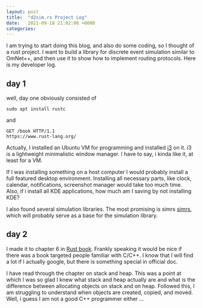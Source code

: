 ```yaml
---
layout: post
title:  "d2sim.rs Project Log"
date:   2021-09-18 21:02:06 +0000
categories:
---
```


I am trying to start doing this blog, and also do some coding, so I thought of a rust project. I want to build a 
library for discrete event simulation similar to OmNet++, and then use it to show how to implement routing protocols.
Here is my developer log. 

## day 1

well, day one obviously consisted of
```
sudo apt install rustc 
```
and
```
GET /book HTTP/1.1
https://www.rust-lang.org/
```

Actually, I installed an Ubuntu VM for programming and installed [i3](https://i3wm.org/) on it. i3 is a lightweight minimalistic window 
manager. I have to say, i kinda like it, at least for a VM. 

If I was installing something on a host computer I would 
probably install a full featured desktop environment. Installing all necessary parts, like clock, calendar, 
notifications, screenshot manager would take too much time. Also, if i install all KDE applications, how much am I 
saving by not installing KDE? 

I also found several simulation libraries. The most promising is simrs [simrs](https://github.com/elshize/simrs), 
which will probably serve as a base for the simulation library.

## day 2

I made it to chapter 6 in [Rust book](https://www.rust-lang.org/book). Frankly speaking it would be nice if there 
was a book targeted people familiar with C/C++. I know that I will find a lot if I actually google, but there is 
something special in official doc.

I have read through the chapter on stack and heap. This was a point at which I was so glad I knew what stack  and 
heap actually are and what is the difference between allocating objects on stack and on heap. Followed this, I am 
struggling to understand when objects are created, copied, and moved. Well, i guess I am not a good C++ programmer 
either ...
